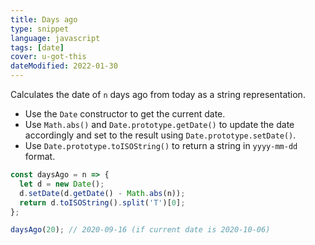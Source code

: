 ```yaml
---
title: Days ago
type: snippet
language: javascript
tags: [date]
cover: u-got-this
dateModified: 2022-01-30
---
```


Calculates the date of `n` days ago from today as a string representation.

- Use the `Date` constructor to get the current date.
- Use `Math.abs()` and `Date.prototype.getDate()` to update the date accordingly and set to the result using `Date.prototype.setDate()`.
- Use `Date.prototype.toISOString()` to return a string in `yyyy-mm-dd` format.

```js
const daysAgo = n => {
  let d = new Date();
  d.setDate(d.getDate() - Math.abs(n));
  return d.toISOString().split('T')[0];
};
```

```js
daysAgo(20); // 2020-09-16 (if current date is 2020-10-06)
```
